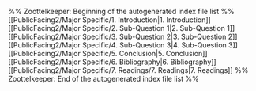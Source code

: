 %% Zoottelkeeper: Beginning of the autogenerated index file list  %%
 [[PublicFacing2/Major Specific/1. Introduction|1. Introduction]]
 [[PublicFacing2/Major Specific/2. Sub-Question 1|2. Sub-Question 1]]
 [[PublicFacing2/Major Specific/3. Sub-Question 2|3. Sub-Question 2]]
 [[PublicFacing2/Major Specific/4. Sub-Question 3|4. Sub-Question 3]]
 [[PublicFacing2/Major Specific/5. Conclusion|5. Conclusion]]
 [[PublicFacing2/Major Specific/6. Bibliography|6. Bibliography]]
 [[PublicFacing2/Major Specific/7. Readings/7. Readings|7. Readings]]
%% Zoottelkeeper: End of the autogenerated index file list  %%

